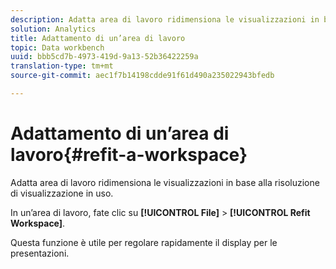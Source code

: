 ```yaml
---
description: Adatta area di lavoro ridimensiona le visualizzazioni in base alla risoluzione di visualizzazione in uso.
solution: Analytics
title: Adattamento di un’area di lavoro
topic: Data workbench
uuid: bbb5cd7b-4973-419d-9a13-52b36422259a
translation-type: tm+mt
source-git-commit: aec1f7b14198cdde91f61d490a235022943bfedb

---
```



# Adattamento di un’area di lavoro{#refit-a-workspace}

Adatta area di lavoro ridimensiona le visualizzazioni in base alla risoluzione di visualizzazione in uso.

In un’area di lavoro, fate clic su **[!UICONTROL File]** > **[!UICONTROL Refit Workspace]**.

Questa funzione è utile per regolare rapidamente il display per le presentazioni.
